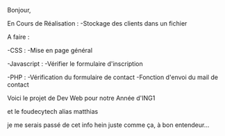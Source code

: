 Bonjour,

En Cours de Réalisation :
    -Stockage des clients dans un fichier

A faire :

-CSS :
    -Mise en page général

-Javascript :
    -Vérifier le formulaire d'inscription
    
-PHP :
    -Vérification du formulaire de contact
    -Fonction d'envoi du mail de contact

Voici le projet de Dev Web pour notre Année d'ING1

et le foudecytech alias matthias

je me serais passé de cet info hein juste comme ça, à bon entendeur...

